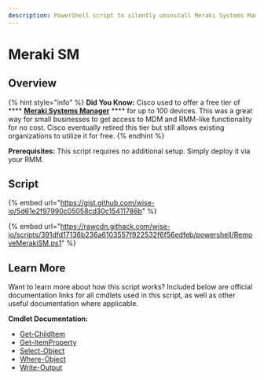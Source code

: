 ```yaml
---
description: PowerShell script to silently uninstall Meraki Systems Manager Agent.
---
```


# Meraki SM

## Overview

{% hint style="info" %}
**Did You Know:** Cisco used to offer a free tier of **** [**Meraki Systems Manager**](https://meraki.cisco.com/products/systems-manager/#) **** for up to 100 devices. This was a great way for small businesses to get access to MDM and RMM-like functionality for no cost. Cisco eventually retired this tier but still allows existing organizations to utilize it for free.
{% endhint %}

**Prerequisites:** This script requires no additional setup. Simply deploy it via your RMM.

## Script

{% embed url="https://gist.github.com/wise-io/5d61e2f97990c05058cd30c15411786b" %}

{% embed url="https://rawcdn.githack.com/wise-io/scripts/391dfd17136b236a6103557f922532f6f56edfeb/powershell/RemoveMerakiSM.ps1" %}

## Learn More

Want to learn more about how this script works? Included below are official documentation links for all cmdlets used in this script, as well as other useful documentation where applicable.

**Cmdlet Documentation:**

* [Get-ChildItem](https://docs.microsoft.com/en-us/powershell/module/microsoft.powershell.management/get-childitem?view=powershell-7.2)
* [Get-ItemProperty](https://docs.microsoft.com/en-us/powershell/module/microsoft.powershell.management/get-itemproperty?view=powershell-7.2)
* [Select-Object](https://docs.microsoft.com/en-us/powershell/module/microsoft.powershell.utility/select-object?view=powershell-7.2)
* [Where-Object](https://docs.microsoft.com/en-us/powershell/module/microsoft.powershell.core/where-object?view=powershell-7.2)
* [Write-Output](https://docs.microsoft.com/en-us/powershell/module/microsoft.powershell.utility/write-output?view=powershell-7.2)
